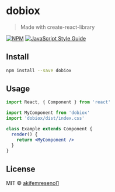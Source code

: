 # dobiox

> Made with create-react-library

[![NPM](https://img.shields.io/npm/v/dobiox.svg)](https://www.npmjs.com/package/dobiox) [![JavaScript Style Guide](https://img.shields.io/badge/code_style-standard-brightgreen.svg)](https://standardjs.com)

## Install

```bash
npm install --save dobiox
```

## Usage

```jsx
import React, { Component } from 'react'

import MyComponent from 'dobiox'
import 'dobiox/dist/index.css'

class Example extends Component {
  render() {
    return <MyComponent />
  }
}
```

## License

MIT © [akifemresenol1](https://github.com/akifemresenol1)
